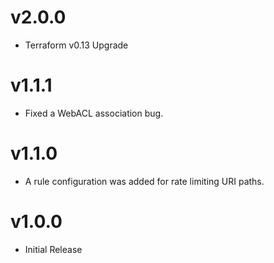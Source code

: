 # v2.0.0

- Terraform v0.13 Upgrade

# v1.1.1

- Fixed a WebACL association bug.

# v1.1.0

- A rule configuration was added for rate limiting URI paths.

# v1.0.0

- Initial Release
